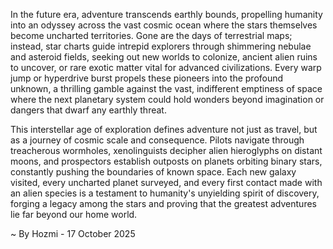 
In the future era, adventure transcends earthly bounds, propelling humanity into an odyssey across the vast cosmic ocean where the stars themselves become uncharted territories. Gone are the days of terrestrial maps; instead, star charts guide intrepid explorers through shimmering nebulae and asteroid fields, seeking out new worlds to colonize, ancient alien ruins to uncover, or rare exotic matter vital for advanced civilizations. Every warp jump or hyperdrive burst propels these pioneers into the profound unknown, a thrilling gamble against the vast, indifferent emptiness of space where the next planetary system could hold wonders beyond imagination or dangers that dwarf any earthly threat.

This interstellar age of exploration defines adventure not just as travel, but as a journey of cosmic scale and consequence. Pilots navigate through treacherous wormholes, xenolinguists decipher alien hieroglyphs on distant moons, and prospectors establish outposts on planets orbiting binary stars, constantly pushing the boundaries of known space. Each new galaxy visited, every uncharted planet surveyed, and every first contact made with an alien species is a testament to humanity's unyielding spirit of discovery, forging a legacy among the stars and proving that the greatest adventures lie far beyond our home world.

~ By Hozmi - 17 October 2025

